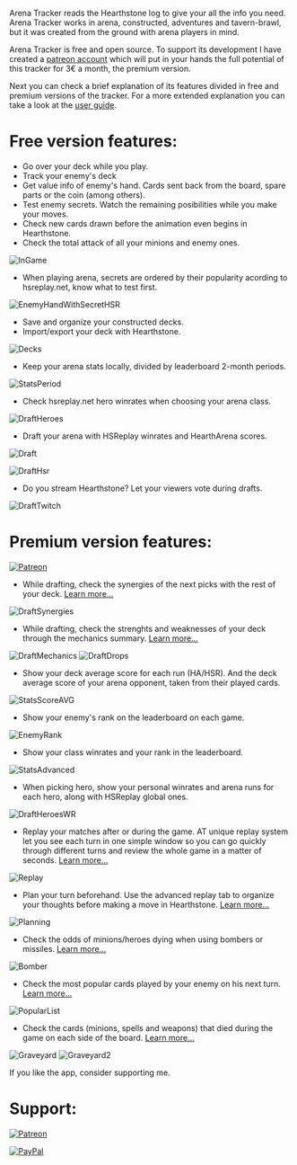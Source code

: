 Arena Tracker reads the Hearthstone log to give your all the info you need. Arena Tracker works in arena, constructed, adventures and tavern-brawl, but it was created from the ground with arena players in mind.

Arena Tracker is free and open source. To support its development I have created a [patreon account](https://www.patreon.com/triodo) which will put in your hands the full potential of this tracker for 3€ a month, the premium version.

Next you can check a brief explanation of its features divided in free and premium versions of the tracker. For a more extended explanation you can take a look at the [user guide](https://triodo.gitbook.io/arena-tracker-documentation/en).

# Free version features:

* Go over your deck while you play.
* Track your enemy's deck
* Get value info of enemy's hand. Cards sent back from the board, spare parts or the coin (among others).
* Test enemy secrets. Watch the remaining posibilities while you make your moves.
* Check new cards drawn before the animation even begins in Hearthstone.
* Check the total attack of all your minions and enemy ones.

![InGame](https://github.com/supertriodo/Arena-Tracker/blob/master/Readme/inGame.png)
* When playing arena, secrets are ordered by their popularity acording to hsreplay.net, know what to test first.

![EnemyHandWithSecretHSR](https://github.com/supertriodo/Arena-Tracker/blob/master/Readme/enemyHandWithSecretHSR.png)
* Save and organize your constructed decks.
* Import/export your deck with Hearthstone.

![Decks](https://github.com/supertriodo/Arena-Tracker/blob/master/Readme/DecksCollection.png)
* Keep your arena stats locally, divided by leaderboard 2-month periods.

![StatsPeriod](https://github.com/supertriodo/Arena-Tracker/blob/master/Readme/statsPeriod.png)
* Check hsreplay.net hero winrates when choosing your arena class.

![DraftHeroes](https://github.com/supertriodo/Arena-Tracker/blob/master/Readme/DraftHeroes.png)
* Draft your arena with HSReplay winrates and HearthArena scores.

![Draft](https://github.com/supertriodo/Arena-Tracker/blob/master/Readme/DraftCombined.png)

![DraftHsr](https://github.com/supertriodo/Arena-Tracker/blob/master/Readme/hsrCards.png)
* Do you stream Hearthstone? Let your viewers vote during drafts.

![DraftTwitch](https://github.com/supertriodo/Arena-Tracker/blob/master/Readme/DraftTwitch.png)

# Premium version features:

[![Patreon](https://c5.patreon.com/external/logo/become_a_patron_button.png)](https://www.patreon.com/triodo)
* While drafting, check the synergies of the next picks with the rest of your deck. [Learn more...](https://triodo.gitbook.io/arena-tracker-documentation/en/drafting-tab#rateofcards)

![DraftSynergies](https://github.com/supertriodo/Arena-Tracker/blob/master/Readme/ScoresSynergiesOverlay.png)
* While drafting, check the strenghts and weaknesses of your deck through the mechanics summary. [Learn more...](https://triodo.gitbook.io/arena-tracker-documentation/en/drafting-tab#mechanics)

![DraftMechanics](https://github.com/supertriodo/Arena-Tracker/blob/master/Readme/bgDraftMechanicsHelp.png)
![DraftDrops](https://github.com/supertriodo/Arena-Tracker/blob/master/Readme/bgDraftMechanicsHelpDrops.png)
* Show your deck average score for each run (HA/HSR). And the deck average score of your arena opponent, taken from their played cards.

![StatsScoreAVG](https://github.com/supertriodo/Arena-Tracker/blob/master/Readme/statsScoreAVG.png)
* Show your enemy's rank on the leaderboard on each game.

![EnemyRank](https://github.com/supertriodo/Arena-Tracker/blob/master/Readme/enemyRank.png)
* Show your class winrates and your rank in the leaderboard.

![StatsAdvanced](https://github.com/supertriodo/Arena-Tracker/blob/master/Readme/statsAdvanced.png)
* When picking hero, show your personal winrates and arena runs for each hero, along with HSReplay global ones.

![DraftHeroesWR](https://github.com/supertriodo/Arena-Tracker/blob/master/Readme/DraftHeroesWR.png)
* Replay your matches after or during the game. AT unique replay system let you see each turn in one simple window so you can go quickly through different turns and review the whole game in a matter of seconds. [Learn more...](https://triodo.gitbook.io/arena-tracker-documentation/en/replay-tab)

![Replay](https://github.com/supertriodo/Arena-Tracker/blob/master/Readme/replay.png)
* Plan your turn beforehand. Use the advanced replay tab to organize your thoughts before making a move in Hearthstone. [Learn more...](https://triodo.gitbook.io/arena-tracker-documentation/en/replay-tab#planning)

![Planning](https://github.com/supertriodo/Arena-Tracker/blob/master/Readme/planning.gif)
* Check the odds of minions/heroes dying when using bombers or missiles. [Learn more...](https://triodo.gitbook.io/arena-tracker-documentation/en/enemy-hand-tab#rng)

![Bomber](https://github.com/supertriodo/Arena-Tracker/blob/master/Readme/bomber.png)
* Check the most popular cards played by your enemy on his next turn. [Learn more...](https://triodo.gitbook.io/arena-tracker-documentation/en/enemy-hand-tab#popularlist)

![PopularList](https://github.com/supertriodo/Arena-Tracker/blob/master/Readme/popularList.png)
* Check the cards (minions, spells and weapons) that died during the game on each side of the board. [Learn more...](https://triodo.gitbook.io/arena-tracker-documentation/en/graveyard-tab)

![Graveyard](https://github.com/supertriodo/Arena-Tracker/blob/master/Readme/graveyardExample.png)
![Graveyard2](https://github.com/supertriodo/Arena-Tracker/blob/master/Readme/graveyardExample2.png)


If you like the app, consider supporting me.

# Support:
[![Patreon](https://c5.patreon.com/external/logo/become_a_patron_button.png)](https://www.patreon.com/triodo)

[![PayPal](https://www.paypalobjects.com/webstatic/en_US/i/btn/png/gold-rect-paypal-44px.png)](https://www.paypal.com/cgi-bin/webscr?cmd=_donations&business=triodo%40gmail%2ecom&lc=GB&item_name=Arena%20Tracker&currency_code=EUR&bn=PP%2dDonationsBF%3abtn_donate_LG%2egif%3aNonHosted)

